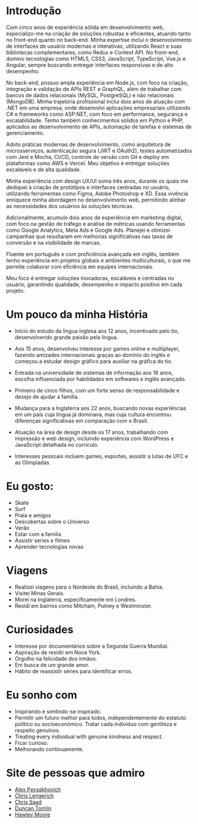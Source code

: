 # Introdução

Com cinco anos de experiência sólida em desenvolvimento web, especializo-me na criação de soluções robustas e eficientes, atuando tanto no front-end quanto no back-end. Minha expertise inclui o desenvolvimento de interfaces de usuário modernas e interativas, utilizando React e suas bibliotecas complementares, como Redux e Context API. No front-end, domino tecnologias como HTML5, CSS3, JavaScript, TypeScript, Vue.js e Angular, sempre buscando entregar interfaces responsivas e de alto desempenho.

No back-end, possuo ampla experiência em Node.js, com foco na criação, integração e validação de APIs REST e GraphQL, além de trabalhar com bancos de dados relacionais (MySQL, PostgreSQL) e não relacionais (MongoDB). Minha trajetória profissional inclui dois anos de atuação com .NET em uma empresa, onde desenvolvi aplicações empresariais utilizando C# e frameworks como ASP.NET, com foco em performance, segurança e escalabilidade. Tenho também conhecimentos sólidos em Python e PHP, aplicados ao desenvolvimento de APIs, automação de tarefas e sistemas de gerenciamento.

Adoto práticas modernas de desenvolvimento, como arquitetura de microsserviços, autenticação segura (JWT e OAuth2), testes automatizados com Jest e Mocha, CI/CD, controle de versão com Git e deploy em plataformas como AWS e Vercel. Meu objetivo é entregar soluções escaláveis e de alta qualidade.

Minha experiência com design UX/UI soma três anos, durante os quais me dediquei à criação de protótipos e interfaces centradas no usuário, utilizando ferramentas como Figma, Adobe Photoshop e XD. Essa vivência enriquece minha abordagem no desenvolvimento web, permitindo alinhar as necessidades dos usuários às soluções técnicas.

Adicionalmente, acumulo dois anos de experiência em marketing digital, com foco na gestão de tráfego e análise de métricas usando ferramentas como Google Analytics, Meta Ads e Google Ads. Planejei e otimizei campanhas que resultaram em melhorias significativas nas taxas de conversão e na visibilidade de marcas.

Fluente em português e com proficiência avançada em inglês, também tenho experiência em projetos globais e ambientes multiculturais, o que me permite colaborar com eficiência em equipes internacionais.

Meu foco é entregar soluções inovadoras, escaláveis e centradas no usuário, garantindo qualidade, desempenho e impacto positivo em cada projeto.

# Um pouco da minha História

- Início do estudo da língua inglesa aos 12 anos, incentivado pelo tio, desenvolvendo grande paixão pela língua.

- Aos 15 anos, desenvolveu interesse por games online e multiplayer, fazendo amizades internacionais graças ao domínio do inglês e começou a estudar design gráfico para auxiliar na gráfica do tio.

- Entrada na universidade de sistemas de informação aos 18 anos, escolha influenciada por habilidades em softwares e inglês avançado.

- Primeiro de cinco filhos, com um forte senso de responsabilidade e desejo de ajudar a família.

- Mudança para a Inglaterra aos 22 anos, buscando novas experiências em um país cuja língua já dominava, mas cuja cultura encontrou diferenças significativas em comparação com o Brasil.

- Atuação na área de design desde os 17 anos, trabalhando com impressão e web design, incluindo experiência com WordPress e JavaScript detalhada no currículo.

- Interesses pessoais incluem games, esportes, assistir a lutas de UFC e as Olimpíadas.

# Eu gosto:

- Skate
- Surf
- Praia e amigos
- Descobertas sobre o Universo
- Verão
- Estar com a familia
- Assistir series e filmes
- Aprender tecnologias novas

# Viagens

- Realizei viagens para o Nordeste do Brasil, incluindo a Bahia.
- Visitei Minas Gerais.
- Morei na Inglaterra, especificamente em Londres.
- Residi em bairros como Mitcham, Putney e Westminster.

# Curiosidades

- Interesse por documentários sobre a Segunda Guerra Mundial.
- Aspiração de residir em Nova York.
- Orgulho na felicidade dos irmãos.
- Em busca de um grande amor.
- Hábito de reassistir séries para identificar erros.

# Eu sonho com

- Inspirando e sentindo-se inspirado.
- Permitir um futuro melhor para todos, independentemente do estatuto político ou socioeconómico.
Tratar cada indivíduo com gentileza e respeito genuínos.
- Treating every individual with genuine kindness and respect.
- Ficar curioso.
- Melhorando continuamente.

# Site de pessoas que admiro

- [Alex Peysakhovich](http://alexpeys.github.io/)
- [Chris Lengerich](http://www.chrislengerich.com/)
- [Chris Saad](https://www.chrissaad.com/)
- [Duncan Tomlin](http://duncantomlin.com/)
- [Hawley Moore](http://hawleymoore.com/)
